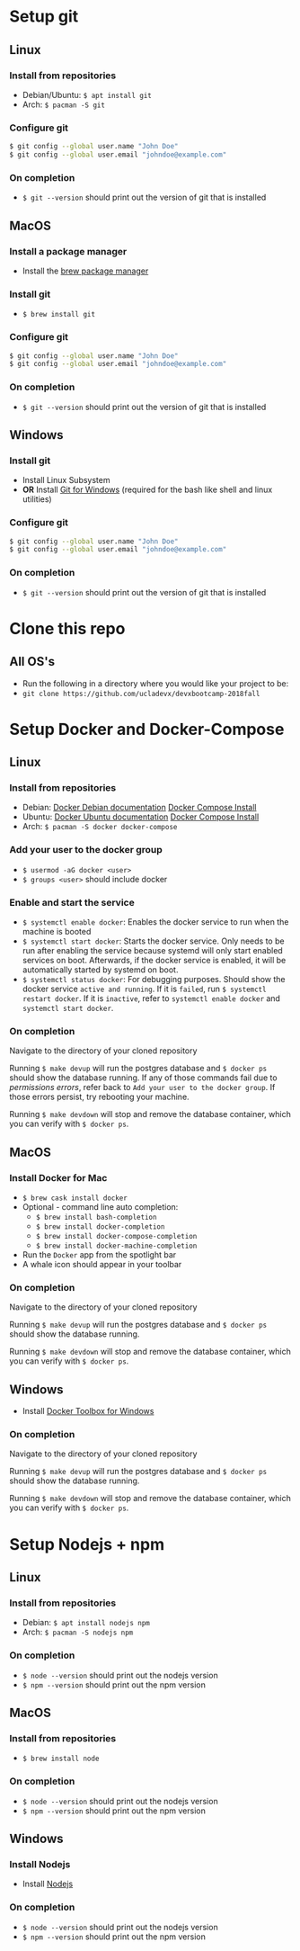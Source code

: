 # Setup git

## Linux

### Install from repositories

- Debian/Ubuntu: `$ apt install git`
- Arch: `$ pacman -S git`

### Configure git

```bash
$ git config --global user.name "John Doe"
$ git config --global user.email "johndoe@example.com"
```

### On completion

- `$ git --version` should print out the version of git that is installed

## MacOS

### Install a package manager

- Install the [brew package manager](https://brew.sh/)

### Install git

- `$ brew install git`

### Configure git

```bash
$ git config --global user.name "John Doe"
$ git config --global user.email "johndoe@example.com"
```

### On completion

- `$ git --version` should print out the version of git that is installed

## Windows

### Install git

- Install Linux Subsystem
- **OR** Install [Git for Windows](https://gitforwindows.org/)
  (required for the bash like shell and linux utilities)

### Configure git

```bash
$ git config --global user.name "John Doe"
$ git config --global user.email "johndoe@example.com"
```

### On completion

- `$ git --version` should print out the version of git that is installed

# Clone this repo

## All OS's

- Run the following in a directory where you would like your project to be:
- `git clone https://github.com/ucladevx/devxbootcamp-2018fall`

# Setup Docker and Docker-Compose

## Linux

### Install from repositories

- Debian: [Docker Debian documentation](
  https://docs.docker.com/install/linux/docker-ce/debian/#install-using-the-convenience-script)
  [Docker Compose Install](https://docs.docker.com/compose/install/)
- Ubuntu: [Docker Ubuntu documentation](
  https://docs.docker.com/install/linux/docker-ce/ubuntu/#install-using-the-convenience-script)
  [Docker Compose Install](https://docs.docker.com/compose/install/)
- Arch: `$ pacman -S docker docker-compose`

### Add your user to the docker group

- `$ usermod -aG docker <user>`
- `$ groups <user>` should include docker

### Enable and start the service

- `$ systemctl enable docker`: Enables the docker service to run when the
  machine is booted
- `$ systemctl start docker`: Starts the docker service. Only needs to be run
  after enabling the service because systemd will only start enabled services
  on boot. Afterwards, if the docker service is enabled, it will be
  automatically started by systemd on boot.
- `$ systemctl status docker`: For debugging purposes. Should show the docker
  service `active and running`. If it is `failed`, run `$ systemctl restart
  docker`. If it is `inactive`, refer to `systemctl enable docker` and
  `systemctl start docker`.

### On completion

Navigate to the directory of your cloned repository

Running `$ make devup` will run the postgres database and `$ docker ps` should
show the database running. If any of those commands fail due to *permissions
errors*, refer back to `Add your user to the docker group`. If those errors
persist, try rebooting your machine.

Running `$ make devdown` will stop and remove the database container, which
you can verify with `$ docker ps`.

## MacOS

### Install Docker for Mac

- `$ brew cask install docker`
- Optional - command line auto completion:
    - `$ brew install bash-completion`
    - `$ brew install docker-completion`
    - `$ brew install docker-compose-completion`
    - `$ brew install docker-machine-completion`
- Run the `Docker` app from the spotlight bar
- A whale icon should appear in your toolbar

### On completion

Navigate to the directory of your cloned repository

Running `$ make devup` will run the postgres database and `$ docker ps` should
show the database running.

Running `$ make devdown` will stop and remove the database container, which you
can verify with `$ docker ps`.

## Windows

- Install [Docker Toolbox for Windows](
  https://docs.docker.com/toolbox/toolbox_install_windows/)

### On completion

Navigate to the directory of your cloned repository

Running `$ make devup` will run the postgres database and `$ docker ps` should
show the database running.

Running `$ make devdown` will stop and remove the database container, which you
can verify with `$ docker ps`.

# Setup Nodejs + npm

## Linux

### Install from repositories

- Debian: `$ apt install nodejs npm`
- Arch: `$ pacman -S nodejs npm`

### On completion

- `$ node --version` should print out the nodejs version
- `$ npm --version` should print out the npm version

## MacOS

### Install from repositories

- `$ brew install node`

### On completion

- `$ node --version` should print out the nodejs version
- `$ npm --version` should print out the npm version

## Windows

### Install Nodejs

- Install [Nodejs](https://nodejs.org/en/download/current/)

### On completion

- `$ node --version` should print out the nodejs version
- `$ npm --version` should print out the npm version
